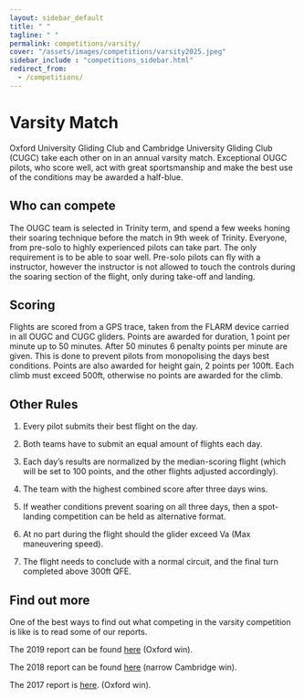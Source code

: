 ```yaml
---
layout: sidebar_default
title: " "
tagline: " "
permalink: competitions/varsity/
cover: "/assets/images/competitions/varsity2025.jpeg"
sidebar_include : "competitions_sidebar.html"
redirect_from:
  - /competitions/
---
```

# Varsity Match
Oxford University Gliding Club and Cambridge University Gliding Club (CUGC) take each other on in an annual varsity match. Exceptional OUGC pilots, who score well, act with great sportsmanship and make the best use of the conditions may be awarded a half-blue. 

## Who can compete
The OUGC team is selected in Trinity term, and spend a few weeks honing their soaring technique before the match in 9th week of Trinity. Everyone, from pre-solo to highly experienced pilots can take part. The only requirement is to be able to soar well. Pre-solo pilots can fly with a instructor, however the instructor is not allowed to touch the controls during the soaring section of the flight, only during take-off and landing.

## Scoring
Flights are scored from a GPS trace, taken from the FLARM device carried in all OUGC and CUGC gliders. Points are awarded for duration, 1 point per minute up to 50 minutes. After 50 minutes 6 penalty points per minute are given. This is done to prevent pilots from monopolising the days best conditions. Points are also awarded for height gain, 2 points per 100ft. Each climb must exceed 500ft, otherwise no points are awarded for the climb.

## Other Rules
1. Every pilot submits their best flight on the day.

2. Both teams have to submit an equal amount of flights each day.

3. Each day’s results are normalized by the median-scoring flight (which will be set to 100 points, and the other flights adjusted accordingly).

4. The team with the highest combined score after three days wins.

5. If weather conditions prevent soaring on all three days, then a spot-landing competition can be held as alternative format.

6. At no part during the flight should the glider exceed Va (Max maneuvering speed).

7. The flight needs to conclude with a normal circuit, and the final turn completed above 300ft QFE.

## Find out more
One of the best ways to find out what competing in the varsity competition is like is to read some of our reports. 

The 2019 report can be found [here](https://drive.google.com/open?id=1MbbZ20Afu9haqJkjxAmyJ16P1gRQRb8U) (Oxford win).

The 2018 report can be found [here](/assets/images/competitions/Varsity2018.pdf) (narrow Cambridge win).

The 2017 report is [here](/assets/images/competitions/Varsity2017.pdf). (Oxford win).